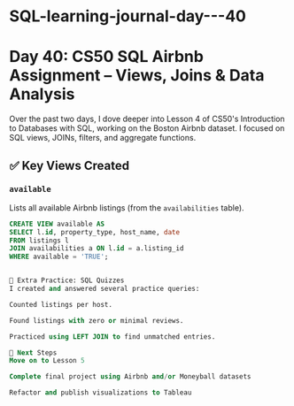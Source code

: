 # SQL-learning-journal-day---40

# Day 40: CS50 SQL Airbnb Assignment – Views, Joins & Data Analysis

Over the past two days, I dove deeper into Lesson 4 of CS50's Introduction to Databases with SQL, working on the Boston Airbnb dataset. I focused on SQL views, JOINs, filters, and aggregate functions.

## ✅ Key Views Created

### `available`
Lists all available Airbnb listings (from the `availabilities` table).
```sql
CREATE VIEW available AS
SELECT l.id, property_type, host_name, date
FROM listings l
JOIN availabilities a ON l.id = a.listing_id
WHERE available = 'TRUE';


🧠 Extra Practice: SQL Quizzes
I created and answered several practice queries:

Counted listings per host.

Found listings with zero or minimal reviews.

Practiced using LEFT JOIN to find unmatched entries.

🔁 Next Steps
Move on to Lesson 5

Complete final project using Airbnb and/or Moneyball datasets

Refactor and publish visualizations to Tableau

